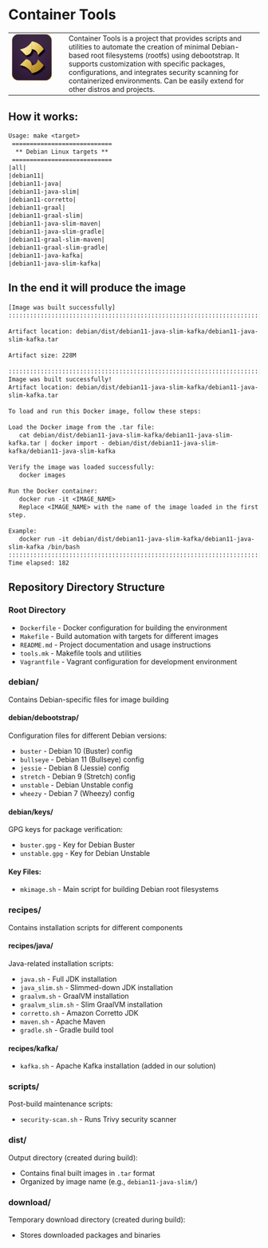 # Container Tools

<table>
  <tr>
    <td valign="top" width="100">
      <img src="https://raw.githubusercontent.com/avkcode/container-tools/refs/heads/main/favicon.svg"
           alt="Container Tools"
           width="80">
    </td>
    <td valign="middle">
      Container Tools is a project that provides scripts and utilities to automate the creation of minimal Debian-based root filesystems (rootfs) using debootstrap. It supports customization with specific packages, configurations, and integrates security scanning for containerized environments. Can be easily extend for other distros and projects.
    </td>
  </tr>
</table>

## How it works:
```
Usage: make <target>
 ============================
  ** Debian Linux targets **
 ============================
|all|
|debian11|
|debian11-java|
|debian11-java-slim|
|debian11-corretto|
|debian11-graal|
|debian11-graal-slim|
|debian11-java-slim-maven|
|debian11-java-slim-gradle|
|debian11-graal-slim-maven|
|debian11-graal-slim-gradle|
|debian11-java-kafka|
|debian11-java-slim-kafka|
```

## In the end it will produce the image
```
[Image was built successfully]
::::::::::::::::::::::::::::::::::::::::::::::::::::::::::::::::::::::::::::::::

Artifact location: debian/dist/debian11-java-slim-kafka/debian11-java-slim-kafka.tar

Artifact size: 228M

::::::::::::::::::::::::::::::::::::::::::::::::::::::::::::::::::::::::::::::::
Image was built successfully!
Artifact location: debian/dist/debian11-java-slim-kafka/debian11-java-slim-kafka.tar

To load and run this Docker image, follow these steps:

Load the Docker image from the .tar file:
   cat debian/dist/debian11-java-slim-kafka/debian11-java-slim-kafka.tar | docker import - debian/dist/debian11-java-slim-kafka/debian11-java-slim-kafka

Verify the image was loaded successfully:
   docker images

Run the Docker container:
   docker run -it <IMAGE_NAME>
   Replace <IMAGE_NAME> with the name of the image loaded in the first step.

Example:
   docker run -it debian/dist/debian11-java-slim-kafka/debian11-java-slim-kafka /bin/bash
::::::::::::::::::::::::::::::::::::::::::::::::::::::::::::::::::::::::::::::::
Time elapsed: 182
```

## Repository Directory Structure

### Root Directory
- `Dockerfile` - Docker configuration for building the environment
- `Makefile` - Build automation with targets for different images
- `README.md` - Project documentation and usage instructions
- `tools.mk` - Makefile tools and utilities
- `Vagrantfile` - Vagrant configuration for development environment

### debian/
Contains Debian-specific files for image building

#### debian/debootstrap/
Configuration files for different Debian versions:
- `buster` - Debian 10 (Buster) config
- `bullseye` - Debian 11 (Bullseye) config  
- `jessie` - Debian 8 (Jessie) config
- `stretch` - Debian 9 (Stretch) config
- `unstable` - Debian Unstable config
- `wheezy` - Debian 7 (Wheezy) config

#### debian/keys/
GPG keys for package verification:
- `buster.gpg` - Key for Debian Buster
- `unstable.gpg` - Key for Debian Unstable

#### Key Files:
- `mkimage.sh` - Main script for building Debian root filesystems

### recipes/
Contains installation scripts for different components

#### recipes/java/
Java-related installation scripts:
- `java.sh` - Full JDK installation
- `java_slim.sh` - Slimmed-down JDK installation  
- `graalvm.sh` - GraalVM installation
- `graalvm_slim.sh` - Slim GraalVM installation
- `corretto.sh` - Amazon Corretto JDK
- `maven.sh` - Apache Maven
- `gradle.sh` - Gradle build tool

#### recipes/kafka/
- `kafka.sh` - Apache Kafka installation (added in our solution)

### scripts/
Post-build maintenance scripts:
- `security-scan.sh` - Runs Trivy security scanner

### dist/
Output directory (created during build):
- Contains final built images in `.tar` format
- Organized by image name (e.g., `debian11-java-slim/`)

### download/
Temporary download directory (created during build):
- Stores downloaded packages and binaries

